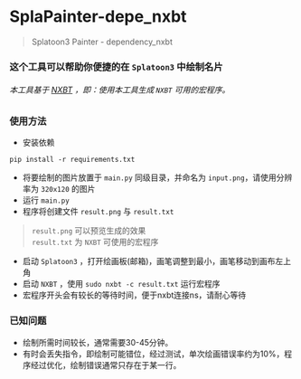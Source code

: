 # SplaPainter-depe_nxbt
> Splatoon3 Painter - dependency_nxbt

### 这个工具可以帮助你便捷的在 `Splatoon3` 中绘制名片
###### 本工具基于 [NXBT](https://github.com/Brikwerk/nxbt) ，即：使用本工具生成 `NXBT` 可用的宏程序。

### 使用方法
- 安装依赖
```text
pip install -r requirements.txt
```

- 将要绘制的图片放置于 `main.py` 同级目录，并命名为 `input.png`，请使用分辨率为 `320x120` 的图片  
- 运行 `main.py`
- 程序将创建文件 `result.png` 与 `result.txt`
> `result.png` 可以预览生成的效果  
> `result.txt` 为 `NXBT` 可使用的宏程序
- 启动 `Splatoon3` ，打开绘画板(邮箱)，画笔调整到最小，画笔移动到画布左上角
- 启动 `NXBT` ，使用 `sudo nxbt -c result.txt` 运行宏程序
- 宏程序开头会有较长的等待时间，便于nxbt连接ns，请耐心等待

### 已知问题
- 绘制所需时间较长，通常需要30-45分钟。
- 有时会丢失指令，即绘制可能错位，经过测试，单次绘画错误率约为10%，程序经过优化，绘制错误通常只存在于某一行。